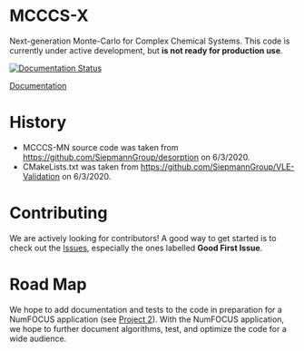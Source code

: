 MCCCS-X
=======
Next-generation Monte-Carlo for Complex Chemical Systems.
This code is currently under active development,
but **is not ready for production use**.

[![Documentation Status](https://readthedocs.org/projects/mcccs-x/badge/?version=latest)](https://mcccs-x.readthedocs.io/en/latest/?badge=latest)

[Documentation](https://mcccs-x.readthedocs.io)

History
=======
* MCCCS-MN source code was taken from https://github.com/SiepmannGroup/desorption on 6/3/2020.
* CMakeLists.txt was taken from https://github.com/SiepmannGroup/VLE-Validation on 6/3/2020.

Contributing
============
We are actively looking for contributors! A good way to get started is to check out the [Issues](https://github.com/MCCCS-X/MCCCS-X/issues), especially the ones labelled **Good First Issue**.

Road Map
========
We hope to add documentation and tests to the code in preparation for a NumFOCUS application (see [Project 2](https://github.com/MCCCS-X/MCCCS-X/projects/2)).
With the NumFOCUS application, we hope to further document algorithms, test, and optimize the code for a wide audience.
